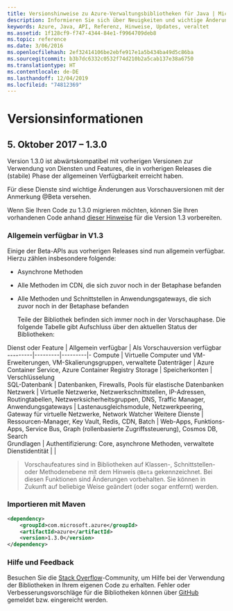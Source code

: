 ```yaml
---
title: Versionshinweise zu Azure-Verwaltungsbibliotheken für Java | Microsoft-Dokumentation
description: Informieren Sie sich über Neuigkeiten und wichtige Änderungen in den Azure-Verwaltungsbibliotheken für Java.
keywords: Azure, Java, API, Referenz, Hinweise, Updates, veraltet
ms.assetid: 1f128cf9-f747-4344-84e1-f9964709deb8
ms.topic: reference
ms.date: 3/06/2016
ms.openlocfilehash: 2ef32414106be2ebfe917e1a5b434ba49d5c86ba
ms.sourcegitcommit: b3b7dc6332c0532f74d210b2a5cab137e38a6750
ms.translationtype: HT
ms.contentlocale: de-DE
ms.lasthandoff: 12/04/2019
ms.locfileid: "74812369"
---
```

# <a name="release-notes"></a>Versionsinformationen 

## <a name="october-5-2017---130"></a>5\. Oktober 2017 – 1.3.0 

Version 1.3.0 ist abwärtskompatibel mit vorherigen Versionen zur Verwendung von Diensten und Features, die in vorherigen Releases die (stabile) Phase der allgemeinen Verfügbarkeit erreicht haben.

Für diese Dienste sind wichtige Änderungen aus Vorschauversionen mit der Anmerkung @Beta versehen.

Wenn Sie Ihren Code zu 1.3.0 migrieren möchten, können Sie Ihren vorhandenen Code anhand [dieser Hinweise](https://github.com/Azure/azure-sdk-for-java/blob/master/notes/prepare-for-1.3.0.md) für die Version 1.3 vorbereiten.

### <a name="generally-availabile-in-v13"></a>Allgemein verfügbar in V1.3

Einige der Beta-APIs aus vorherigen Releases sind nun allgemein verfügbar. Hierzu zählen insbesondere folgende:

- Asynchrone Methoden
- Alle Methoden im CDN, die sich zuvor noch in der Betaphase befanden
- Alle Methoden und Schnittstellen in Anwendungsgateways, die sich zuvor noch in der Betaphase befanden

  Teile der Bibliothek befinden sich immer noch in der Vorschauphase. Die folgende Tabelle gibt Aufschluss über den aktuellen Status der Bibliotheken:

Dienst oder Feature | Allgemein verfügbar | Als Vorschauversion verfügbar 
---------|---------|---------|-
Compute  | Virtuelle Computer und VM-Erweiterungen, VM-Skalierungsgruppen, verwaltete Datenträger   | Azure Container Service, Azure Container Registry 
Storage   |  Speicherkonten       |    Verschlüsselung     
SQL-Datenbank  | Datenbanken, Firewalls, Pools für elastische Datenbanken              
Netzwerk    |  Virtuelle Netzwerke, Netzwerkschnittstellen, IP-Adressen, Routingtabellen, Netzwerksicherheitsgruppen, DNS, Traffic Manager, Anwendungsgateways  |    Lastenausgleichsmodule, Netzwerkpeering, Gateway für virtuelle Netzwerke, Network Watcher 
Weitere Dienste    |  Ressourcen-Manager, Key Vault, Redis, CDN, Batch       |  Web-Apps, Funktions-Apps, Service Bus, Graph (rollenbasierte Zugriffssteuerung), Cosmos DB, Search  
Grundlagen     |   Authentifizierung: Core, asynchrone Methoden, verwaltete Dienstidentität      |      |

> Vorschaufeatures sind in Bibliotheken auf Klassen-, Schnittstellen- oder Methodenebene mit dem Hinweis `@Beta` gekennzeichnet. Bei diesen Funktionen sind Änderungen vorbehalten. Sie können in Zukunft auf beliebige Weise geändert (oder sogar entfernt) werden.

### <a name="import-with-maven"></a>Importieren mit Maven

```XML
<dependency>
    <groupId>com.microsoft.azure</groupId>
    <artifactId>azure</artifactId>
    <version>1.3.0</version>
</dependency>
```

### <a name="get-help-and-give-feedback"></a>Hilfe und Feedback

Besuchen Sie die [Stack Overflow](http://stackoverflow.com/questions/tagged/azure-java-sdk)-Community, um Hilfe bei der Verwendung der Bibliotheken in Ihrem eigenen Code zu erhalten. Fehler oder Verbesserungsvorschläge für die Bibliotheken können über [GitHub](https://github.com/Azure/azure-sdk-for-java/issues) gemeldet bzw. eingereicht werden.


